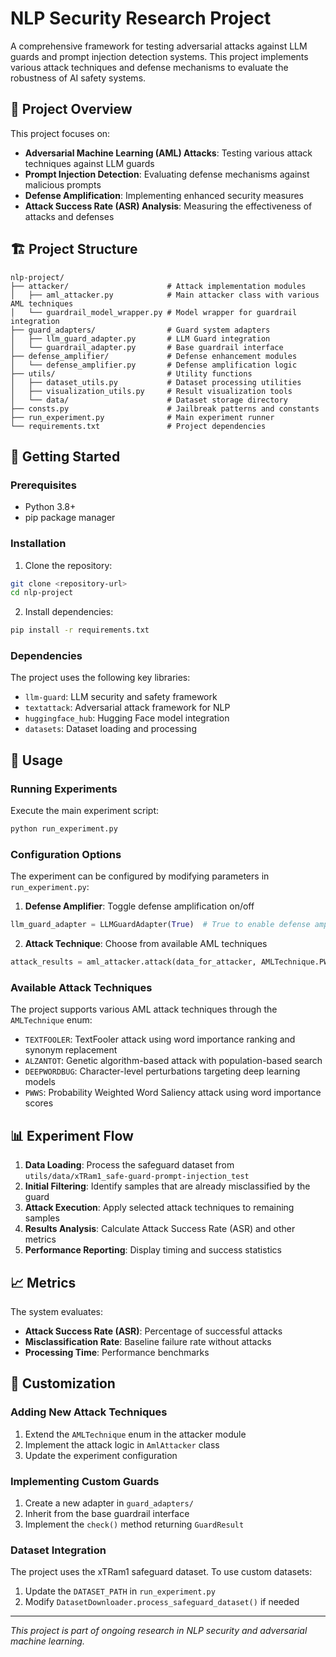 # NLP Security Research Project

A comprehensive framework for testing adversarial attacks against LLM guards and prompt injection detection systems. This project implements various attack techniques and defense mechanisms to evaluate the robustness of AI safety systems.

## 🎯 Project Overview

This project focuses on:
- **Adversarial Machine Learning (AML) Attacks**: Testing various attack techniques against LLM guards
- **Prompt Injection Detection**: Evaluating defense mechanisms against malicious prompts
- **Defense Amplification**: Implementing enhanced security measures
- **Attack Success Rate (ASR) Analysis**: Measuring the effectiveness of attacks and defenses

## 🏗️ Project Structure

```
nlp-project/
├── attacker/                      # Attack implementation modules
│   ├── aml_attacker.py            # Main attacker class with various AML techniques
│   └── guardrail_model_wrapper.py # Model wrapper for guardrail integration
├── guard_adapters/                # Guard system adapters
│   ├── llm_guard_adapter.py       # LLM Guard integration
│   └── guardrail_adapter.py       # Base guardrail interface
├── defense_amplifier/             # Defense enhancement modules
│   └── defense_amplifier.py       # Defense amplification logic
├── utils/                         # Utility functions
│   ├── dataset_utils.py           # Dataset processing utilities
│   ├── visualization_utils.py     # Result visualization tools
│   └── data/                      # Dataset storage directory
├── consts.py                      # Jailbreak patterns and constants
├── run_experiment.py              # Main experiment runner
└── requirements.txt               # Project dependencies
```

## 🚀 Getting Started

### Prerequisites

- Python 3.8+
- pip package manager

### Installation

1. Clone the repository:
```bash
git clone <repository-url>
cd nlp-project
```

2. Install dependencies:
```bash
pip install -r requirements.txt
```

### Dependencies

The project uses the following key libraries:
- `llm-guard`: LLM security and safety framework
- `textattack`: Adversarial attack framework for NLP
- `huggingface_hub`: Hugging Face model integration
- `datasets`: Dataset loading and processing

## 🔬 Usage

### Running Experiments

Execute the main experiment script:

```bash
python run_experiment.py
```

### Configuration Options

The experiment can be configured by modifying parameters in `run_experiment.py`:

1. **Defense Amplifier**: Toggle defense amplification on/off
```python
llm_guard_adapter = LLMGuardAdapter(True)  # True to enable defense amplifier
```

2. **Attack Technique**: Choose from available AML techniques
```python
attack_results = aml_attacker.attack(data_for_attacker, AMLTechnique.PWWS, llm_guard_adapter)
```

### Available Attack Techniques

The project supports various AML attack techniques through the `AMLTechnique` enum:
- `TEXTFOOLER`: TextFooler attack using word importance ranking and synonym replacement
- `ALZANTOT`: Genetic algorithm-based attack with population-based search
- `DEEPWORDBUG`: Character-level perturbations targeting deep learning models
- `PWWS`: Probability Weighted Word Saliency attack using word importance scores

## 📊 Experiment Flow

1. **Data Loading**: Process the safeguard dataset from `utils/data/xTRam1_safe-guard-prompt-injection_test`
2. **Initial Filtering**: Identify samples that are already misclassified by the guard
3. **Attack Execution**: Apply selected attack techniques to remaining samples
4. **Results Analysis**: Calculate Attack Success Rate (ASR) and other metrics
5. **Performance Reporting**: Display timing and success statistics

## 📈 Metrics

The system evaluates:
- **Attack Success Rate (ASR)**: Percentage of successful attacks
- **Misclassification Rate**: Baseline failure rate without attacks
- **Processing Time**: Performance benchmarks

## 🔧 Customization

### Adding New Attack Techniques

1. Extend the `AMLTechnique` enum in the attacker module
2. Implement the attack logic in `AmlAttacker` class
3. Update the experiment configuration

### Implementing Custom Guards

1. Create a new adapter in `guard_adapters/`
2. Inherit from the base guardrail interface
3. Implement the `check()` method returning `GuardResult`

### Dataset Integration

The project uses the xTRam1 safeguard dataset. To use custom datasets:
1. Update the `DATASET_PATH` in `run_experiment.py`
2. Modify `DatasetDownloader.process_safeguard_dataset()` if needed


---

*This project is part of ongoing research in NLP security and adversarial machine learning.*